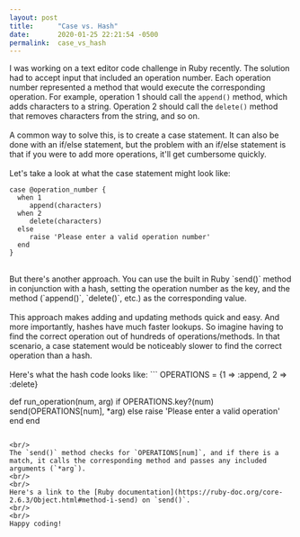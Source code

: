 ```yaml
---
layout: post
title:      "Case vs. Hash"
date:       2020-01-25 22:21:54 -0500
permalink:  case_vs_hash
---
```



I was working on a text editor code challenge in Ruby recently.  The solution had to accept input that included an operation number.  Each operation number represented a method that would execute the corresponding operation.  For example, operation 1 should call the `append()` method, which adds characters to a string.  Operation 2 should call the `delete()` method that removes characters from the string, and so on.
<br/>
<br/>
A common way to solve this, is to create a case statement.  It can also be done with an if/else statement, but the problem with an if/else statement is that if you were to add more operations, it'll get cumbersome quickly.
<br/>
<br/>
Let's take a look at what the case statement might look like:
```
case @operation_number {
  when 1
	 append(characters)
  when 2
	 delete(characters)
  else
	 raise 'Please enter a valid operation number'
  end
}
```

<br/>
But there's another approach.  You can use the built in Ruby `send()` method in conjunction with a hash, setting the operation number as the key, and the method (`append()`, `delete()`, etc.) as the corresponding value.
<br/>
<br/>
This approach makes adding and updating methods quick and easy.  And more importantly, hashes have much faster lookups.  So imagine having to find the correct operation out of hundreds of operations/methods.  In that scenario, a case statement would be noticeably slower to find the correct operation than a hash.
<br/>
<br/>
Here's what the hash code looks like:
```
OPERATIONS = {1 => :append, 2 => :delete}

def run_operation(num, arg)
    if OPERATIONS.key?(num)
        send(OPERATIONS[num], *arg)
    else
        raise 'Please enter a valid operation'
    end
end
```

<br/>
The `send()` method checks for `OPERATIONS[num]`, and if there is a match, it calls the corresponding method and passes any included arguments (`*arg`).
<br/>
<br/>
Here's a link to the [Ruby documentation](https://ruby-doc.org/core-2.6.3/Object.html#method-i-send) on `send()`.
<br/>
<br/>
Happy coding!





